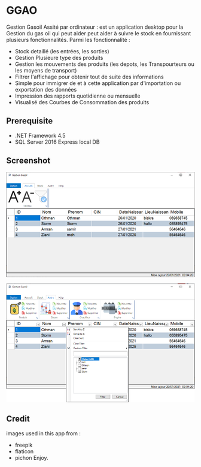 # GGAO 
Gestion Gasoil Assité par ordinateur : est un application desktop pour la Gestion du gas oil 
qui peut aider peut aider à suivre le stock en fournissant plusieurs fonctionnalités.
Parmi les fonctionnalité :

* Stock detaillé (les entrées, les sorties)
* Gestion Plusieure type des produits
* Gestion les mouvements des produits 
(les depots, les Transpourteurs ou les moyens de transport)
* Filtrer l'affichage pour obtenir tout de suite des informations
* Simple pour immigrer de et à cette application par d'importation ou exportation des données
* Impression des rapports quotidienne ou mensuelle
* Visualisé des Courbes de Consommation des produits

Prerequisite
------------
* .NET Framework 4.5
* SQL Server 2016 Express local DB

Screenshot
----------
![alt text](StartPoint/Resources/img1.png)

![alt text](StartPoint/Resources/img2.png)


Credit
----------
 images used in this app from :
 * freepik
 * flaticon
 * pichon
Enjoy.
